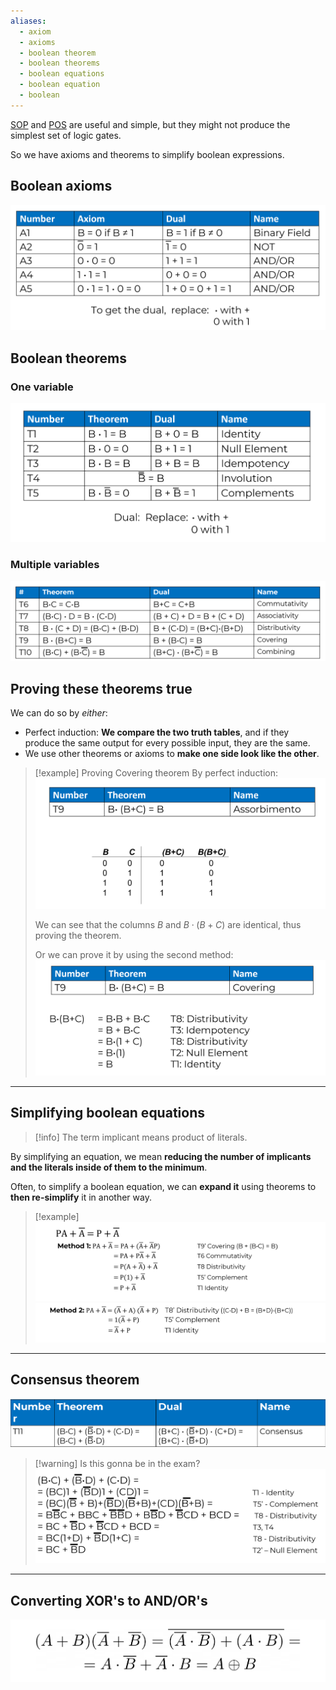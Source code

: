 ```yaml
---
aliases:
  - axiom
  - axioms
  - boolean theorem
  - boolean theorems
  - boolean equations
  - boolean equation
  - boolean
---
```

[SOP](4.%20SOP%20&%20POS.md) and [POS](4.%20SOP%20&%20POS.md) are useful and simple, but they might not produce the simplest set of logic gates.

So we have axioms and theorems to simplify boolean expressions.

## Boolean axioms


![](../z_images/Pasted%20image%2020241215124605.png)


## Boolean theorems

### One variable

![](../z_images/Pasted%20image%2020241215124745%201.png)


### Multiple variables

![](../z_images/Pasted%20image%2020241215131847.png)


## Proving these theorems true

We can do so by *either*:
- Perfect induction: **We compare the two truth tables**, and if they produce the same output for every possible input, they are the same.
- We use other theorems or axioms to **make one side look like the other**.

> [!example] Proving Covering theorem
> By perfect induction:
> ![](../z_images/Pasted%20image%2020241215131526.png)
> 
> We can see that the columns $B$ and $B\cdot (B+C)$ are identical, thus proving the theorem.
> 
> Or we can prove it by using the second method:
> ![](../z_images/Pasted%20image%2020241215131736.png)

---

## Simplifying boolean equations

> [!info]
> The term implicant means product of literals.

By simplifying an equation, we mean **reducing the number of implicants and the literals inside of them to the minimum**.

Often, to simplify a boolean equation, we can **expand it** using theorems to **then re-simplify** it in another way.

> [!example]
> ![](../z_images/Pasted%20image%2020241215132438.png)![](../z_images/Pasted%20image%2020241215132452.png)

---

## Consensus theorem

![](../z_images/Pasted%20image%2020241215132647.png)

> [!warning] Is this gonna be in the exam?
> ![](../z_images/Pasted%20image%2020241215132750.png)

---

## Converting XOR's to AND/OR's

![](../z_images/Pasted%20image%2020241215132848.png)
